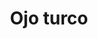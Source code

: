 ---
title: Ojo turco
date: 
draft: false

# descripcion
description : Ojo turco

materials: Plata 925

color: Plateado

dimensions: 2,2cm x 1,7cm

code: 02-14-0220

type: "Dijes"

categories: []

price: $2.550,00

# Images
# first image will be shown in the product page
images:
  # - image: "images/path_to_image"
  # La ubicacion de las imagenes es imagenes/Dijes/Dijes.Plata/02-14-0220-ojo-turco
  - image: "./images/dijes/plata/02-14-0220-ojo-turco.JPG"
---